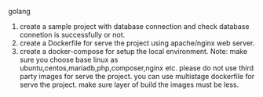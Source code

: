 golang
1) create a sample project with database connection and check database connetion is successfully or not.
2) create a Dockerfile for serve the project using apache/nginx web server.
3) create a docker-compose for setup the local environment.
Note: make sure you choose base linux as ubuntu,centos,mariadb,php,composer,nginx etc.
please do not use third party images for serve the project.
you can use multistage dockerfile for serve the project.
make sure layer of build the images must be less.